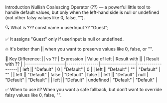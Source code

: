 Introduction 
 Nullish Coalescing Operator (??) — a powerful little tool to handle default values, but only when the left-hand side is null or undefined (not other falsy values like 0, false, "").

🔍 What is ???
const name = userInput ?? "Guest";

✅ It assigns "Guest" only if userInput is null or undefined.

🔥 It's better than || when you want to preserve values like 0, false, or "".

🤯 Key Difference: || vs ??
| Expression | Value of left | Result with || | Result with ?? |
|--------------------|----------------|------------------|------------------|
| left || "Default" | 0 | "Default" | 0 |
| left || "Default" | "" | "Default" | "" |
| left || "Default" | false | "Default" | false |
| left || "Default" | null | "Default" | "Default" |
| left || "Default" | undefined | "Default" | "Default" |

✅ When to use it?
When you want a safe fallback, but don’t want to override falsy values like 0, false, "".







































